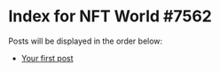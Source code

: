 # Index for NFT World #7562
Posts will be displayed in the order below:

- [Your first post](./001-first.md)

